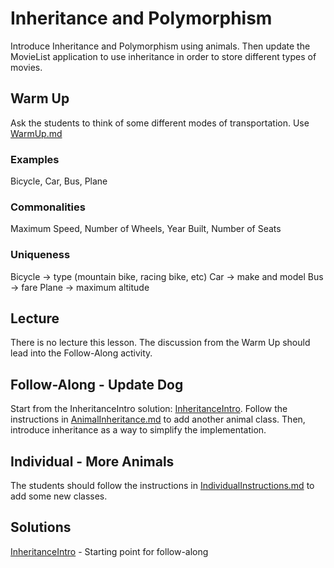 # Inheritance and Polymorphism
Introduce Inheritance and Polymorphism using animals. Then update the MovieList application to use inheritance in order to store different types of movies.

## Warm Up
Ask the students to think of some different modes of transportation. Use [WarmUp.md](WarmUp.md)

### Examples
Bicycle, Car, Bus, Plane

### Commonalities
Maximum Speed, Number of Wheels, Year Built, Number of Seats

### Uniqueness
Bicycle -> type (mountain bike, racing bike, etc)
Car -> make and model
Bus -> fare
Plane -> maximum altitude

## Lecture
There is no lecture this lesson. The discussion from the Warm Up should lead into the Follow-Along activity.

## Follow-Along - Update Dog
Start from the InheritanceIntro solution: [InheritanceIntro](./InheritanceIntro/). Follow the instructions in [AnimalInheritance.md](AnimalInheritance.md) to add another animal class. Then, introduce inheritance as a way to simplify the implementation.

## Individual - More Animals
The students should follow the instructions in [IndividualInstructions.md](IndividualInstructions.md) to add some new classes.

## Solutions
[InheritanceIntro](InheritanceIntro/) - Starting point for follow-along